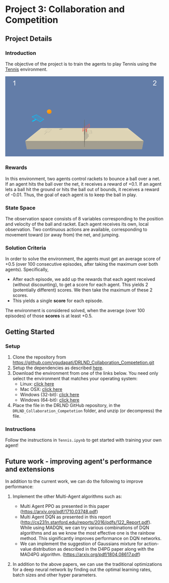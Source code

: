 [//]: # (Image References)

[image1]: https://user-images.githubusercontent.com/10624937/42135623-e770e354-7d12-11e8-998d-29fc74429ca2.gif "Trained Agent"
[image2]: https://user-images.githubusercontent.com/10624937/42135622-e55fb586-7d12-11e8-8a54-3c31da15a90a.gif "Soccer"



# Project 3: Collaboration and Competition

## Project Details

### Introduction

The objective of the project is to train the agents to play Tennis using the [Tennis](https://github.com/Unity-Technologies/ml-agents/blob/master/docs/Learning-Environment-Examples.md#tennis) environment.


![tennis](images/trained_agent.gif)
### Rewards
In this environment, two agents control rackets to bounce a ball over a net. If an agent hits the ball over the net, it receives a reward of +0.1.  If an agent lets a ball hit the ground or hits the ball out of bounds, it receives a reward of -0.01.  Thus, the goal of each agent is to keep the ball in play.

### State Space
The observation space consists of 8 variables corresponding to the position and velocity of the ball and racket. Each agent receives its own, local observation.  Two continuous actions are available, corresponding to movement toward (or away from) the net, and jumping. 

### Solution Criteria
In order to solve the environment, the agents must get an average score of +0.5 (over 100 consecutive episodes, after taking the maximum over both agents). Specifically,

- After each episode, we add up the rewards that each agent received (without discounting), to get a score for each agent. This yields 2 (potentially different) scores. We then take the maximum of these 2 scores.
- This yields a single **score** for each episode.

The environment is considered solved, when the average (over 100 episodes) of those **scores** is at least +0.5.

## Getting Started

### Setup

1. Clone the repository from https://github.com/vgudapati/DRLND_Collaboration_Competetion.git
2. Setup the dependencies as described [here](https://github.com/udacity/deep-reinforcement-learning/blob/master/README.md).
3. Download the environment from one of the links below.  You need only select the environment that matches your operating system:
    - Linux: [click here](https://s3-us-west-1.amazonaws.com/udacity-drlnd/P3/Tennis/Tennis_Linux.zip)
    - Mac OSX: [click here](https://s3-us-west-1.amazonaws.com/udacity-drlnd/P3/Tennis/Tennis.app.zip)
    - Windows (32-bit): [click here](https://s3-us-west-1.amazonaws.com/udacity-drlnd/P3/Tennis/Tennis_Windows_x86.zip)
    - Windows (64-bit): [click here](https://s3-us-west-1.amazonaws.com/udacity-drlnd/P3/Tennis/Tennis_Windows_x86_64.zip)
4. Place the file in the DRLND GitHub repository, in the `DRLND_Collaboration_Competetion` folder, and unzip (or decompress) the file. 

### Instructions

Follow the instructions in `Tennis.ipynb` to get started with training your own agent!  

## Future work - improving agent's performance and extensions

In addition to the current work, we can do the following to improve performance:

1. Implement the other Multi-Agent algorithms such as:
    - Multi Agent PPO as presented in this paper (https://arxiv.org/pdf/1710.03748.pdf)
    - Multi Agent DQN as presented in this report (http://cs231n.stanford.edu/reports/2016/pdfs/122_Report.pdf). While using MADQN, we can try various combinations of DQN algorithms and as we know the most effective one is the rainbow method. This significantly improves performance on DQN networks. 
    - We can implement the suggestion of Gaussians mixture for action-value distribution as described in the D4PG paper along with the MAD4PG algorithm. (https://arxiv.org/pdf/1804.08617.pdf)

2. In addition to the above papers, we can use the traditional optimizations for a deep neural network by finding out the optimal learning rates, batch sizes and other hyper parameters.
